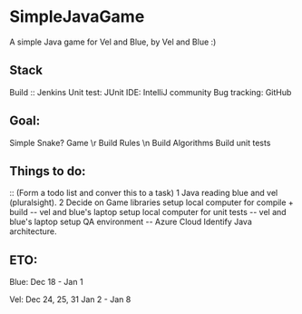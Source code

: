 # SimpleJavaGame
A simple Java game for Vel and Blue, by Vel and Blue :)


Stack
-------
Build :: Jenkins
Unit test: JUnit
IDE: IntelliJ community
Bug tracking: GitHub

Goal:
-----
Simple Snake? Game \r
Build Rules \n
Build Algorithms
Build unit tests

Things to do:
-------------
:: (Form a todo list and conver this to a task)
1 Java reading blue and vel (pluralsight).
2 Decide on Game libraries
setup local computer for compile + build
 -- vel and blue's laptop
setup local computer for unit tests
-- vel and blue's laptop
setup QA environment
--  Azure Cloud
Identify Java architecture.


ETO:
---
Blue:
Dec 18 - Jan 1

Vel:
Dec 24, 25, 31
Jan 2 - Jan 8